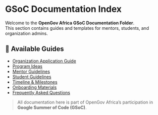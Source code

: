 # GSoC Documentation Index

Welcome to the **OpenGov Africa GSoC Documentation Folder**.  
This section contains guides and templates for mentors, students, and organization admins.

## 📂 Available Guides
- [Organization Application Guide](org-application.md)
- [Program Ideas](program-ideas.md)
- [Mentor Guidelines](mentor-guidelines.md)
- [Student Guidelines](student-guidelines.md)
- [Timeline & Milestones](timeline-milestones.md)
- [Onboarding Materials](onboarding.md)
- [Frequently Asked Questions](faq.md)

> All documentation here is part of OpenGov Africa’s participation in **Google Summer of Code (GSoC)**.
